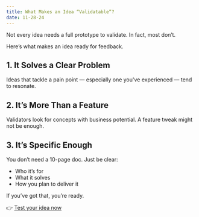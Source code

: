 ```yaml
---
title: What Makes an Idea “Validatable”?
date: 11-28-24
---
```


Not every idea needs a full prototype to validate. In fact, most don’t.

Here’s what makes an idea ready for feedback.

## 1. It Solves a Clear Problem

Ideas that tackle a pain point — especially one you've experienced — tend to resonate.

## 2. It’s More Than a Feature

Validators look for concepts with business potential. A feature tweak might not be enough.

## 3. It’s Specific Enough

You don’t need a 10-page doc. Just be clear:

- Who it’s for
- What it solves
- How you plan to deliver it

If you’ve got that, you’re ready.

👉 [Test your idea now](/dashboard)
